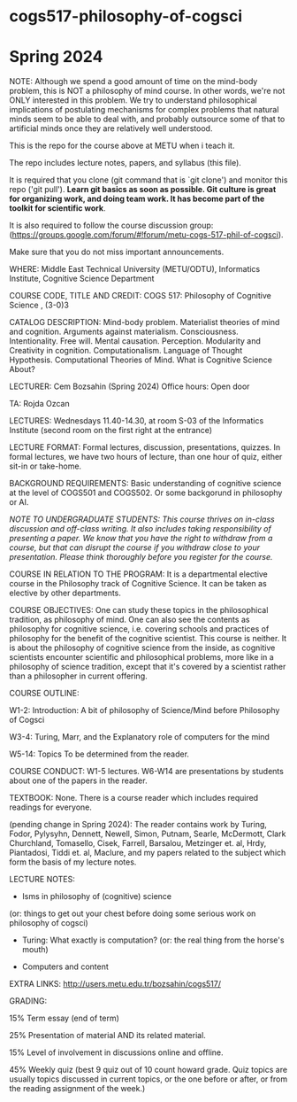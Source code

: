 # cogs517-philosophy-of-cogsci

# Spring 2024

NOTE: Although we spend a good amount of time on the mind-body problem, this is NOT a philosophy of mind course. In other words, we're not
ONLY interested in this problem. We try to understand philosophical implications of postulating mechanisms for complex problems that natural minds seem to be able to deal with, and probably outsource some of that to artificial minds once they are relatively well understood.

This is the repo for the course above at METU when i teach it.

The repo includes lecture notes, papers, and syllabus (this file).

It is required that you clone (git command that is `git clone') and monitor this repo ('git pull'). <b>Learn git basics  as soon as possible. Git culture is great for organizing work, and doing team work. It has become part of the toolkit for scientific work</b>. 

It is also required to follow the course discussion group: (https://groups.google.com/forum/#!forum/metu-cogs-517-phil-of-cogsci). 

Make sure that you do not miss important announcements.

WHERE: Middle East Technical University (METU/ODTU), Informatics Institute, Cognitive Science Department

COURSE CODE, TITLE AND CREDIT: COGS 517: Philosophy of Cognitive Science , (3-0)3

CATALOG DESCRIPTION: Mind-body problem. Materialist theories of mind and cognition. Arguments against materialism. Consciousness. Intentionality. Free will. Mental causation. Perception. Modularity and Creativity in cognition. Computationalism. Language of Thought Hypothesis. Computational Theories of Mind. What is Cognitive Science About?

LECTURER: Cem Bozsahin (Spring 2024) Office hours: Open door

TA: Rojda Ozcan

LECTURES: Wednesdays 11.40-14.30, at room S-03 of the Informatics Institute (second room on the first right at the entrance)

LECTURE FORMAT: Formal lectures, discussion, presentations, quizzes. In formal lectures, we have two hours
of lecture, than one hour of quiz, either sit-in or take-home.

BACKGROUND REQUIREMENTS: Basic understanding of cognitive science at the level of COGS501 and COGS502. Or some backgorund in philosophy or AI.

<em>NOTE TO UNDERGRADUATE STUDENTS: This course thrives on in-class discussion and off-class writing.
It also includes taking responsibility of presenting a paper. We know that you have the right to withdraw
from a course, but that can disrupt the course if you withdraw close to your presentation. Please think thoroughly before you register for the course. </em>

COURSE IN RELATION TO THE PROGRAM: It is a departmental elective course in the Philosophy track of Cognitive Science. It can be taken as elective by other departments.

COURSE OBJECTIVES: One can study these topics in the philosophical tradition, as philosophy of mind. One can also see the contents as philosophy for cognitive science, i.e. covering schools and practices of philosophy for the benefit of the cognitive scientist. This course is neither. It is about the philosophy of cognitive science from the inside, as cognitive scientists encounter scientific and philosophical problems, more like in a philosophy of science tradition, except that it's covered by a scientist rather than a philosopher in current offering.

COURSE OUTLINE: 

W1-2: Introduction: A bit of philosophy of Science/Mind before Philosophy of Cogsci

W3-4: Turing, Marr, and the Explanatory role of computers for the mind

W5-14: Topics To be determined from the reader.


COURSE CONDUCT: W1-5 lectures. W6-W14 are presentations by students about one of the papers in the reader. 

TEXTBOOK: None. There is a course reader which includes required readings for everyone.

(pending change in Spring 2024): The reader contains work by Turing, Fodor, Pylysyhn, Dennett, Newell, Simon, Putnam, Searle, McDermott, Clark
Churchland, Tomasello, Cisek, Farrell, Barsalou, Metzinger et. al, Hrdy, Piantadosi, Tiddi et. al, Maclure, 
and my papers related to the subject which form the basis of my lecture notes.

LECTURE NOTES:

- Isms in philosophy of (cognitive) science 

(or: things to get out your chest before doing some serious work on philosophy of cogsci)

- Turing: What exactly is computation? (or: the real thing from the horse's mouth)

- Computers and content

EXTRA LINKS: http://users.metu.edu.tr/bozsahin/cogs517/

GRADING:

15% Term essay (end of term)

25% Presentation of material AND its related material. 

15% Level of involvement in discussions online and offline.

45% Weekly quiz (best 9 quiz out of 10 count howard grade. Quiz topics are usually topics discussed in current topics, or the one before or after, or from the reading assignment of the week.)
